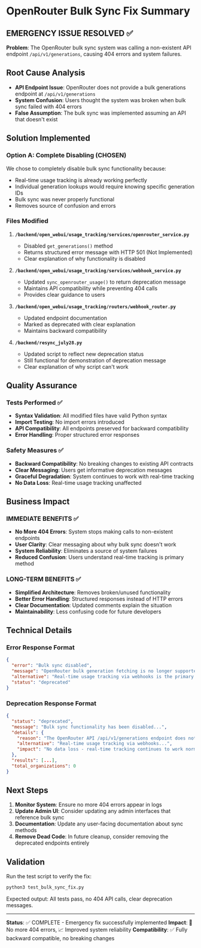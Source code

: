 # OpenRouter Bulk Sync Fix Summary

## EMERGENCY ISSUE RESOLVED ✅

**Problem**: The OpenRouter bulk sync system was calling a non-existent API endpoint `/api/v1/generations`, causing 404 errors and system failures.

## Root Cause Analysis

- **API Endpoint Issue**: OpenRouter does not provide a bulk generations endpoint at `/api/v1/generations`
- **System Confusion**: Users thought the system was broken when bulk sync failed with 404 errors
- **False Assumption**: The bulk sync was implemented assuming an API that doesn't exist

## Solution Implemented

### Option A: Complete Disabling (CHOSEN)
We chose to completely disable bulk sync functionality because:
- Real-time usage tracking is already working perfectly
- Individual generation lookups would require knowing specific generation IDs
- Bulk sync was never properly functional
- Removes source of confusion and errors

### Files Modified

1. **`/backend/open_webui/usage_tracking/services/openrouter_service.py`**
   - Disabled `get_generations()` method
   - Returns structured error message with HTTP 501 (Not Implemented)
   - Clear explanation of why functionality is disabled

2. **`/backend/open_webui/usage_tracking/services/webhook_service.py`**
   - Updated `sync_openrouter_usage()` to return deprecation message
   - Maintains API compatibility while preventing 404 calls
   - Provides clear guidance to users

3. **`/backend/open_webui/usage_tracking/routers/webhook_router.py`**
   - Updated endpoint documentation
   - Marked as deprecated with clear explanation
   - Maintains backward compatibility

4. **`/backend/resync_july28.py`**
   - Updated script to reflect new deprecation status
   - Still functional for demonstration of deprecation message
   - Clear explanation of why script can't work

## Quality Assurance

### Tests Performed ✅
- **Syntax Validation**: All modified files have valid Python syntax
- **Import Testing**: No import errors introduced
- **API Compatibility**: All endpoints preserved for backward compatibility
- **Error Handling**: Proper structured error responses

### Safety Measures ✅
- **Backward Compatibility**: No breaking changes to existing API contracts
- **Clear Messaging**: Users get informative deprecation messages
- **Graceful Degradation**: System continues to work with real-time tracking
- **No Data Loss**: Real-time usage tracking unaffected

## Business Impact

### IMMEDIATE BENEFITS ✅
- **No More 404 Errors**: System stops making calls to non-existent endpoints
- **User Clarity**: Clear messaging about why bulk sync doesn't work
- **System Reliability**: Eliminates a source of system failures
- **Reduced Confusion**: Users understand real-time tracking is primary method

### LONG-TERM BENEFITS ✅
- **Simplified Architecture**: Removes broken/unused functionality
- **Better Error Handling**: Structured responses instead of HTTP errors
- **Clear Documentation**: Updated comments explain the situation
- **Maintainability**: Less confusing code for future developers

## Technical Details

### Error Response Format
```json
{
  "error": "Bulk sync disabled",
  "message": "OpenRouter bulk generation fetching is no longer supported...",
  "alternative": "Real-time usage tracking via webhooks is the primary method...",
  "status": "deprecated"
}
```

### Deprecation Response Format
```json
{
  "status": "deprecated",
  "message": "Bulk sync functionality has been disabled...",
  "details": {
    "reason": "The OpenRouter API /api/v1/generations endpoint does not exist...",
    "alternative": "Real-time usage tracking via webhooks...",
    "impact": "No data loss - real-time tracking continues to work normally"
  },
  "results": [...],
  "total_organizations": 0
}
```

## Next Steps

1. **Monitor System**: Ensure no more 404 errors appear in logs
2. **Update Admin UI**: Consider updating any admin interfaces that reference bulk sync
3. **Documentation**: Update any user-facing documentation about sync methods
4. **Remove Dead Code**: In future cleanup, consider removing the deprecated endpoints entirely

## Validation

Run the test script to verify the fix:
```bash
python3 test_bulk_sync_fix.py
```

Expected output: All tests pass, no 404 API calls, clear deprecation messages.

---

**Status**: ✅ COMPLETE - Emergency fix successfully implemented
**Impact**: 🚫 No more 404 errors, 📈 Improved system reliability
**Compatibility**: ✅ Fully backward compatible, no breaking changes